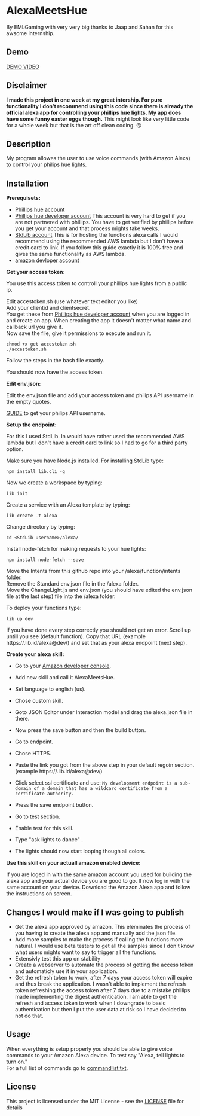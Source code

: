 # AlexaMeetsHue

By EMLGaming
with very very big thanks to Jaap and Sahan for this awsome internship.

## Demo

[DEMO VIDEO](https://youtu.be/_atVcVDo52o)<br>

## Disclaimer

**I made this project in one week at my great intership. For pure functionality I don't recommend using this code since there is already the official alexa app for controlling your phillips hue lights. My app does have some funny easter eggs though.** This might look like very little code for a whole week but that is the art off clean coding. :smirk:

## Description

My program allowes the user to use voice commands (with Amazon Alexa) to control your philips hue lights.

## Installation

**Prerequisets:**

* [Phillips hue account](https://account.meethue.com/account)<br>
* [Phillips hue developer account](https://developers.meethue.com/) This account is very hard to get if you are not partnered with phillips. You have to get verified by phillips before you get your account and that process mights take weeks.<br>
* [StdLib account](https://stdlib.com/) This is for hosting the functions alexa calls I would recommend using the recommended AWS lambda but I don't have a credit card to link. If you follow this guide exactly it is 100% free and gives the same functionality as AWS lambda.<br>
* [amazon devloper account](https://developer.amazon.com)<br>

**Get your access token:** 

You use this access token to controll your phillips hue lights from a public ip.<br>

Edit accestoken.sh (use whatever text editor you like) <br>
Add your clientid and clientsecret. <br> 
You get these from [Phillips hue developer account](https://developers.meethue.com/) when you are logged in and create an app. When creating the app it doesn't matter what name and callback url you give it. <br>
Now save the file, give it permissions to execute and run it. <br>
```
chmod +x get accestoken.sh
./accestoken.sh
```
Follow the steps in the bash file exactly. <br>

You should now have the access token. <br>

**Edit env.json:**

Edit the env.json file and add your access token and philips API username in the empty quotes. <br>

[GUIDE](https://developers.meethue.com/documentation/configuration-api) to get your philips API username.


**Setup the endpoint:**

For this I used StdLib. In would have rather used the recommended AWS lambda but I don't have a credit card to link so I had to go for a third party option. <br>

Make sure you have Node.js installed.
For installing StdLib type:
```
npm install lib.cli -g
```
Now we create a workspace by typing:
```
lib init
```
Create a service with an Alexa template by typing:
```
lib create -t alexa
```
Change directory by typing:
```
cd <StdLib username>/alexa/
```
Install node-fetch for making requests to your hue lights:
```
npm install node-fetch --save
```
Move the Intents from this github repo into your /alexa/function/intents folder. <br>
Remove the Standard env.json file in the /alexa folder. <br>
Move the ChangeLight.js and env.json (you should have edited the env.json file at the last step) file into the /alexa folder. <br>

To deploy your functions type:
```
lib up dev
```
If you have done every step correctly you should not get an error. Scroll up untill you see (default function). Copy that URL (example https://<username>.lib.id/alexa@dev/) and set that as your alexa endpoint (next step).

**Create your alexa skill:**

* Go to your [Amazon developer console](https://developer.amazon.com/alexa/console/ask). 
* Add new skill and call it AlexaMeetsHue. 
* Set language to english (us).
* Chose custom skill. 
* Goto JSON Editor under Interaction model and drag the alexa.json file in there.
* Now press the save button and then the build button.

* Go to endpoint. 
* Chose HTTPS. 
* Paste the link you got from the above step in your default regoin section. (example https://<username>.lib.id/alexa@dev/) <br>
* Click select ssl certificate and use: ```My development endpoint is a sub-domain of a domain that has a wildcard certificate from a certificate authority.```
* Press the save endpoint button.

* Go to test section.
* Enable test for this skill. 
* Type "ask lights to dance" .
* The lights should now start looping though all colors.

**Use this skill on your actuall amazon enabled device:**

If you are loged in with the same amazon account you used for building the alexa app and your actual device you are good to go. If now log in with the same account on your device. Download the Amazon Alexa app and follow the instructions on screen. 

## Changes I would make if I was going to publish

* Get the alexa app approved by amazon. This eleminates the process of you having to create the alexa app and manually add the json file.<br>
* Add more samples to make the process if calling the functions more natural. I would use beta testers to get all the samples since I don't know what users mights want to say to trigger all the functions. <br>
* Extensivly test this app on stability <br>
* Create a webserver to automate the process of getting the access token and automaticly use it in your application. <br>
* Get the refresh token to work, after 7 days your access token will expire and thus break the application. I wasn't able to implement the refresh token refreshing the access token after 7 days due to a mistake phillips made implementing the digest authentication. I am able to get the refresh and access token to work when I downgrade to basic authentication but then I put the user data at risk so I have decided to not do that. <br>

## Usage

When everything is setup properly you should be able to give voice commands to your Amazon Alexa device. To test say "Alexa, tell lights to turn on."<br> 
For a full list of commands go to [commandlist.txt](commandlist.txt).

## License

This project is licensed under the MIT License - see the [LICENSE](LICENSE) file for details
